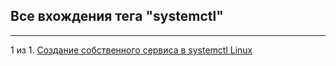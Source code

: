 ## Все вхождения тега "systemctl"

---

1 из 1. [Создание собственного сервиса в systemctl Linux](2020-11-28_custom_service.md)

